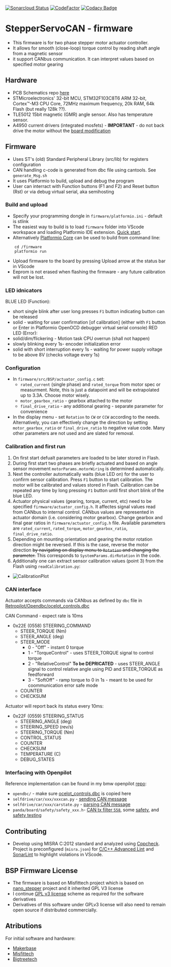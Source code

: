 [![Sonarcloud Status](https://sonarcloud.io/api/project_badges/measure?project=dzid26_RetroPilot-SERVO42B&metric=alert_status)](https://sonarcloud.io/dashboard?id=dzid26_RetroPilot-SERVO42B)
[![CodeFactor](https://www.codefactor.io/repository/github/dzid26/StepperServoCAN/badge)](https://www.codefactor.io/repository/github/dzid26/StepperServoCAN)
[![Codacy Badge](https://app.codacy.com/project/badge/Grade/fce99e1ae7d149a0a6768b91afb259d7)](https://www.codacy.com/gh/dzid26/StepperServoCAN/dashboard)
# StepperServoCAN - firmware
- This firmware is for two phase stepper motor actuator controller. 
- It allows for smooth (close-loop) torque control by reading shaft angle from a magnetic sensor
- it support CANbus communication. It can interpret values based on specified motor gearing

## Hardware
- PCB Schematics repo [here](https://github.com/dzid26/StepperServo-hardware)
- STMicroelectronics' 32-bit MCU, STM32F103C8T6 ARM 32-bit, Cortex™-M3 CPU Core, 72MHz maximum frequency, 20k RAM, 64k Flash (but really 128k ??).
- TLE5012 15bit magnetic (GMR) angle sensor. Also has temperature sensor.
- A4950 current drivers (integrated mosfets) - **IMPORTANT** - do not back drive the motor without the [board modification](https://github.com/dzid26/RetroPilot-SERVO42B/wiki/Board-BEMF-protection-mod)

## Firmware
- Uses ST's (old) Standard Peripheral Library (src/lib) for registers configuration
- CAN handling c-code is generated from dbc file using cantools. See `generate_Msg.sh` 
- It uses Platformio to build, upload and debug the program
- User can interract with Function buttons (F1 and F2) and Reset button (Rst) or via debug virtual serial, aka semihosting

### Build and upload
- Specify your programming dongle in `firmware/platformio.ini` - default is stlink
- The easiest way to build is to load `firmware` folder into VScode workspace and loading Platformio IDE extension. [Quick start](https://docs.platformio.org/en/latest/integration/ide/vscode.html).
- Alternatively [Platformio Core](https://docs.platformio.org/en/latest/core/installation/index.html) can be used to build from command line:
```
    cd /firmware
    platformio run
```
- Upload firmware to the board by pressing Upload arrow at the status bar in VScode
- Eeprom is not erased when flashing the firmware - any future calibration will not be lost.

### LED idnicators
BLUE LED (Function):
 - short single blink after user long presses `F1` button indicating button can be released
 - solid - waiting for user confirmation [of calibration] (either with `F1` button or Enter in Platformio OpenOCD debugger virtual serial console)
RED LED (Error):
 - solid/dim/flickering - Motion task CPU overrun (shall not happen)
 - slowly blinking every 1s- encoder initialization error
 - solid with short interruption every 1s - waiting for power supply voltage to be above 8V (checks voltage every 1s)
### Configuration
- In `firmware/src/BSP/actuator_config.c` set:
    - `rated_current` (single phase) and `rated_torque` from motor spec or measurment. Note, this is just a datapoint and will be extrapolated up to 3.3A. Choose motor wisely.
    - `motor_gearbox_ratio` - gearbox attached to the motor
    - `final_drive_ratio` - any additional gearing - separate parameter for convenience
- In the display menu - set `Rotation` to `CW` or `CCW` according to the needs. Alternatively, you can effectively change the direction by setting `motor_gearbox_ratio` or `final_drive_ratio` to negative value code.
Many other parameters are not used and are slated for removal.

### Calibration and first run
1. On first start defualt parameters are loaded to be later stored in Flash.
2. During first start two phases are briefly actuated and based on angle sensor movement `motorParams.motorWiring` is determined automatically.
3. Next the controller automatically waits (blue LED on) for the user to confirm sensor calibration. Press `F1` button to start calibration. The motor will be calibrated and values stored in Flash. Calibration can be repeated any time by long pressing `F1` button until first short blink of the blue LED. 
4. Actuator physical values (gearing, torque, current, etc) need to be specified `firmware/actuator_config.h`. It affectes signal values read from CANbus to internal control. CANbus values are represented in actuator domain (i.e. considering motor gearbox). Change gearbox and final gear ratios in `firmware/actuator_config.h` file. Available parameters are `rated_current`, `rated_torque`, `motor_gearbox_ratio`, `final_drive_ratio`.
5. Depending on mounting orientation and gearing the motor rotation direction might be reversed. If this is the case, reverse the motor direction ~~by navigating on display menu to `Rotation` and changing the parameter.~~ This corresponds to `SystemParams.dirRotation` in the code.
6. Ądditionally one can extract sensor calibration values (point 3) from the Flash using `readCalibration.py`:
- ![CalibrationPlot](https://user-images.githubusercontent.com/841061/201538086-d977bde9-2bf5-4cec-ac3b-eec80bb5fbd9.png)
### CAN interface
Actuator accepts commands via CANbus as defined by `dbc` file in [Retropilot/Opendbc/ocelot_controls.dbc](https://github.com/RetroPilot/opendbc/blob/Ocelot-steering-dev/ocelot_controls.dbc)

CAN Command - expect rate is 10ms
- 0x22E (0558) STEERING_COMMAND
    - STEER_TORQUE (Nm)
    - STEER_ANGLE (deg)
    - STEER_MODE
        - 0 - "Off" - instant 0 torque
        - 1 - "TorqueControl" - uses STEER_TORQUE signal to control torque
        - 2 - "RelativeControl" **To be DEPRICATED** - uses STEER_ANGLE signal to control relative angle using PID and STEER_TORQUE as feedforward
        - 3 - "SoftOff" - ramp torque to 0 in 1s - meant to be used for coommunication error safe mode
    - COUNTER
    - CHECKSUM

Actuator will report back its status every 10ms:
- 0x22F (0559) STEERING_STATUS
    - STEERING_ANGLE (deg)
    - STEERING_SPEED (rev/s)
    - STEERING_TORQUE (Nm)
    - CONTROL_STATUS
    - COUNTER
    - CHECKSUM
    - TEMPERATURE (C)
    - DEBUG_STATES

### Interfacing with Openpilot
Reference implementation can be found in my bmw openpilot [repo](https://github.com/dzid26/openpilot-for-BMW-E8x-E9x/commit/51c692dd7e5940be8e6e8ddbfb46321120918d4e):
- `opendbc/` - make sure [ocelot_controls.dbc](https://github.com/RetroPilot/opendbc/blob/Ocelot-steering-dev/ocelot_controls.dbc#L77-L92) is copied here
- `selfdrive/car/xxx/xxxcan.py` - [sending CAN message](https://github.com/dzid26/openpilot-for-BMW-E8x-E9x/blob/0.74_openactuator_testdev/selfdrive/car/bmw/bmwcan.py#L4-L20)
- `selfdrive/car/xxx/carstate.py` - [parsing CAN message](https://github.com/dzid26/openpilot-for-BMW-E8x-E9x/blob/51c692dd7e5940be8e6e8ddbfb46321120918d4e/selfdrive/car/bmw/carstate.py#L235-L247)
- `panda/board/safety/safety_xxx.h`- [CAN tx filter `558`](https://github.com/dzid26/panda_bmw/blob/openactuator_dev/board/safety/safety_bmw.h#L7), some [safety](https://github.com/dzid26/panda_bmw/blob/bbdb0ad5ea7c3ce55032f3875b8b2ee431889106/board/safety/safety_bmw.h#L192-L201), and [safety testing](https://github.com/dzid26/panda_bmw/blob/openactuator_dev/tests/safety/test_bmw.py#L75-L91)

## Contributing
- Develop using MISRA C:2012 standard and analyzed using [Cppcheck](https://cppcheck.sourceforge.io/). Project is preconfigured (`misra.json`) for [C/C++ Advanced Lint](https://marketplace.visualstudio.com/items?itemName=jbenden.c-cpp-flylint) and [SonarLint](https://marketplace.visualstudio.com/items?itemName=SonarSource.sonarlint-vscode) to highlight violations in VScode.

## BSP Firmware License 
- The firmware is based on Misfittech project which is based on [nano_stepper](https://github.com/Misfittech/nano_stepper) project and it inherited GPL V3 license
- I continue [GPL v3 license](https://github.com/dzid26/RetroPilot-SERVO42B/blob/openpilot_S42B/LICENSE) scheme as required for the software derivatives
- Derivatives of this software under GPLv3 license will also need to remain open source if distributed commercially.

## Atributions
For initial software and hardware:
- [Makerbase](https://makerbase.com.cn/)
- [Misfittech](https://misfittech.net/)
- [Bigtreetech](https://bigtree-tech.com/)